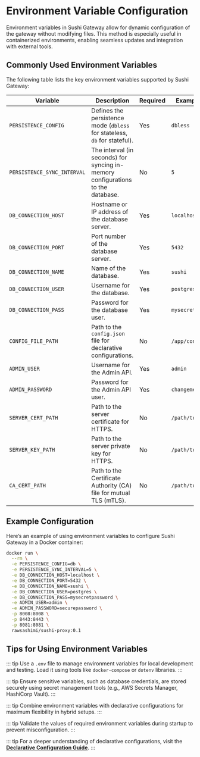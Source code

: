 # Environment Variable Configuration

Environment variables in Sushi Gateway allow for dynamic configuration of the gateway without modifying files. This method is especially useful in containerized environments, enabling seamless updates and integration with external tools.

## Commonly Used Environment Variables

The following table lists the key environment variables supported by Sushi Gateway:

| Variable                    | Description                                                                     | Required | Example Value       | Default Value      |
| --------------------------- | ------------------------------------------------------------------------------- | -------- | ------------------- | ------------------ |
| `PERSISTENCE_CONFIG`        | Defines the persistence mode (`dbless` for stateless, `db` for stateful).       | Yes      | `dbless`            | `dbless`           |
| `PERSISTENCE_SYNC_INTERVAL` | The interval (in seconds) for syncing in-memory configurations to the database. | No       | `5`                 | `5`                |
| `DB_CONNECTION_HOST`        | Hostname or IP address of the database server.                                  | Yes      | `localhost`         | -                  |
| `DB_CONNECTION_PORT`        | Port number of the database server.                                             | Yes      | `5432`              | -                  |
| `DB_CONNECTION_NAME`        | Name of the database.                                                           | Yes      | `sushi`             | -                  |
| `DB_CONNECTION_USER`        | Username for the database.                                                      | Yes      | `postgres`          | -                  |
| `DB_CONNECTION_PASS`        | Password for the database user.                                                 | Yes      | `mysecretpassword`  | -                  |
| `CONFIG_FILE_PATH`          | Path to the `config.json` file for declarative configurations.                  | No       | `/app/config.json`  | `/app/config.json` |
| `ADMIN_USER`                | Username for the Admin API.                                                     | Yes      | `admin`             | `admin`            |
| `ADMIN_PASSWORD`            | Password for the Admin API user.                                                | Yes      | `changeme`          | `changeme`         |
| `SERVER_CERT_PATH`          | Path to the server certificate for HTTPS.                                       | No       | `/path/to/cert.crt` | -                  |
| `SERVER_KEY_PATH`           | Path to the server private key for HTTPS.                                       | No       | `/path/to/key.pem`  | -                  |
| `CA_CERT_PATH`              | Path to the Certificate Authority (CA) file for mutual TLS (mTLS).              | No       | `/path/to/ca.crt`   | -                  |

## Example Configuration

Here’s an example of using environment variables to configure Sushi Gateway in a Docker container:

```bash
docker run \
  --rm \
  -e PERSISTENCE_CONFIG=db \
  -e PERSISTENCE_SYNC_INTERVAL=5 \
  -e DB_CONNECTION_HOST=localhost \
  -e DB_CONNECTION_PORT=5432 \
  -e DB_CONNECTION_NAME=sushi \
  -e DB_CONNECTION_USER=postgres \
  -e DB_CONNECTION_PASS=mysecretpassword \
  -e ADMIN_USER=admin \
  -e ADMIN_PASSWORD=securepassword \
  -p 8008:8008 \
  -p 8443:8443 \
  -p 8081:8081 \
  rawsashimi/sushi-proxy:0.1
```

## Tips for Using Environment Variables

::: tip
Use a `.env` file to manage environment variables for local development and testing. Load it using tools like `docker-compose` or `dotenv` libraries.
:::

::: tip
Ensure sensitive variables, such as database credentials, are stored securely using secret management tools (e.g., AWS Secrets Manager, HashiCorp Vault).
:::

::: tip
Combine environment variables with declarative configurations for maximum flexibility in hybrid setups.
:::

::: tip
Validate the values of required environment variables during startup to prevent misconfiguration.
:::

::: tip
For a deeper understanding of declarative configurations, visit the **[Declarative Configuration Guide](./files.md)**.
:::
